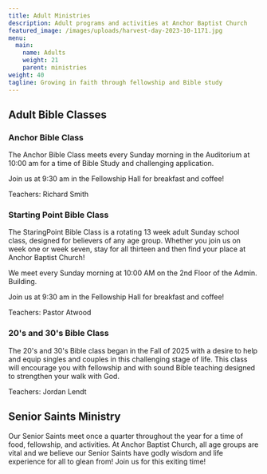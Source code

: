 ```yaml
---
title: Adult Ministries
description: Adult programs and activities at Anchor Baptist Church
featured_image: /images/uploads/harvest-day-2023-10-1171.jpg
menu:
  main:
    name: Adults
    weight: 21
    parent: ministries
weight: 40
tagline: Growing in faith through fellowship and Bible study
---
```

## Adult Bible Classes

### Anchor Bible Class

The Anchor Bible Class meets every Sunday morning in the Auditorium at 10:00 am for a time of Bible Study and challenging application.

Join us at 9:30 am in the Fellowship Hall for breakfast and coffee!

Teachers: Richard Smith

### Starting Point Bible Class

The StaringPoint Bible Class is a rotating 13 week adult Sunday school class, designed for believers of any age group. Whether you join us on week one or week seven, stay for all thirteen and then find your place at Anchor Baptist Church!

We meet every Sunday morning at 10:00 AM on the 2nd Floor of the Admin. Building.

Join us at 9:30 am in the Fellowship Hall for breakfast and coffee!

Teachers: Pastor Atwood

### 20's and 30's Bible Class

The 20's and 30's Bible class began in the Fall of 2025 with a desire to help and equip singles and couples in this challenging stage of life.  This class will encourage you with fellowship and with sound Bible teaching designed to strengthen your walk with God.

Teachers: Jordan Lendt



## Senior Saints Ministry

Our Senior Saints meet once a quarter throughout the year for a time of food, fellowship, and activities. At Anchor Baptist Church, all age groups are vital and we believe our Senior Saints have godly wisdom and life experience for all to glean from! Join us for this exiting time!
